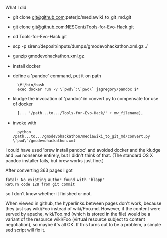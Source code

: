What I did

* git clone git@github.com:peterjc/mediawiki_to_git_md.git
* git clone git@github.com:NESCent/Tools-for-Evo-Hack.git
* cd Tools-for-Evo-Hack.git
* scp -p siren:/deposit/inputs/dumps/gmodevohackathon.xml.gz ./
* gunzip gmodevohackathon.xml.gz
* install docker
* define a 'pandoc' command, put it on path

        \#!/bin/bash
        exec docker run -v \`pwd\`:\`pwd\` jagregory/pandoc $*

* kludge the invocation of 'pandoc' in convert.py to compensate for use of docker

        [... '/path...to.../Tools-for-Evo-Hack/' + mw_filename],

* invoke with

        python /path...to.../gmodevohackathon/mediawiki_to_git_md/convert.py \`pwd\`/gmodevohackathon.xml

I could have used 'brew install pandoc' and avoided docker and the
kludge and `pwd` nonsense entirely, but I didn't think of that.  (The
standard OS X pandoc installer fails, but brew works just fine.)

After converting 363 pages I got 

    fatal: No existing author found with 'hlapp'
    Return code 128 from git commit

so I don't know whether it finished or not.

When viewed in github, the hyperlinks between pages don't work,
because they just say wiki/Foo instead of wiki/Foo.md.  However, if
the content were served by apache, wiki/Foo.md (which is stored in the
file) would be a variant of the resource wiki/Foo (virtual resource
subject to content negotiation), so maybe it's all OK.  If this turns
out to be a problem, a simple sed script will fix it.
